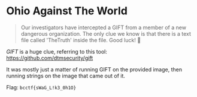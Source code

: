 # Ohio Against The World
> Our investigators have intercepted a GIFT from a member of a new dangerous organization. The only clue we know is that there is a text file called 'TheTruth' inside the file. Good luck! 🫡

*GIFT* is a huge clue, referring to this tool: https://github.com/dtmsecurity/gift

It was mostly just a matter of running GIFT on the provided image, then running strings on the image that came out of it.

Flag: `bcctf{sWaG_L!k3_0h1O}`